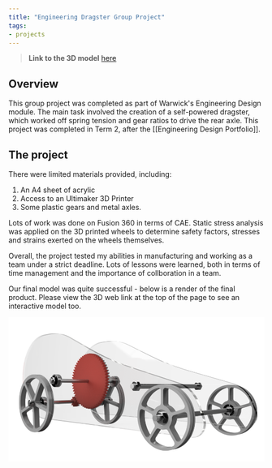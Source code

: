 ```yaml
---
title: "Engineering Dragster Group Project"
tags:
- projects
---
```


>**Link to the 3D model** [here](https://warwick913.autodesk360.com/g/shares/SH35dfcQT936092f0e434e669fb6caf7e155)

## Overview

This group project was completed as part of Warwick's Engineering Design module. The main task involved the creation of a self-powered dragster, which worked off spring tension and gear ratios to drive the rear axle. This project was completed in Term 2, after the [[Engineering Design Portfolio]].

## The project

There were limited materials provided, including:

1. An A4 sheet of acrylic
2. Access to an Ultimaker 3D Printer
3. Some plastic gears and metal axles.

Lots of work was done on Fusion 360 in terms of CAE. Static stress analysis was applied on the 3D printed wheels to determine safety factors, stresses and strains exerted on the wheels themselves.

Overall, the project tested my abilities in manufacturing and working as a team under a strict deadline. Lots of lessons were learned, both in terms of time management and the importance of collboration in a team.

Our final model was quite successful - below is a render of the final product. Please view the 3D web link at the top of the page to see an interactive model too.

![Image of dragster](/emil/images/dragster.png)
